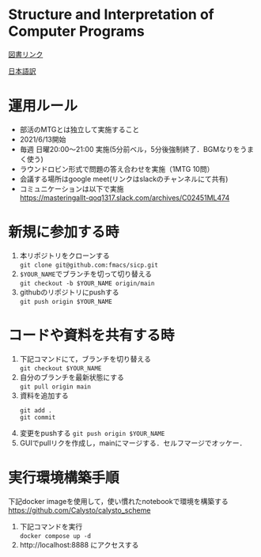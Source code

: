 # Structure and Interpretation of Computer Programs
[図書リンク](https://mitpress.mit.edu/sites/default/files/sicp/index.html)

[日本語訳](https://sicp.iijlab.net/fulltext/xcont.html)

# 運用ルール
* 部活のMTGとは独立して実施すること
* 2021/6/13開始
* 毎週 日曜20:00〜21:00 実施(5分前ベル，5分後強制終了．BGMなりをうまく使う)
* ラウンドロビン形式で問題の答え合わせを実施（1MTG 10問）
* 会議する場所はgoogle meet(リンクはslackのチャンネルにて共有)
* コミュニケーションは以下で実施  
  https://masteringallt-qoq1317.slack.com/archives/C02451ML474


# 新規に参加する時
1. 本リポジトリをクローンする  
   `git clone git@github.com:fmacs/sicp.git`
2. `$YOUR_NAME`でブランチを切って切り替える    
   `git checkout -b $YOUR_NAME origin/main`
3. githubのリポジトリにpushする  
   `git push origin $YOUR_NAME`

# コードや資料を共有する時
1. 下記コマンドにて，ブランチを切り替える  
   `git checkout $YOUR_NAME`
2. 自分のブランチを最新状態にする  
   `git pull origin main`
3. 資料を追加する
   ```
   git add .
   git commit
   ```
4. 変更をpushする
   `git push origin $YOUR_NAME`
5. GUIでpullリクを作成し，mainにマージする．セルフマージでオッケー．


# 実行環境構築手順
下記docker imageを使用して，使い慣れたnotebookで環境を構築する  
https://github.com/Calysto/calysto_scheme
1. 下記コマンドを実行  
   `docker compose up -d`
2. http://localhost:8888  にアクセスする
